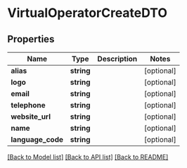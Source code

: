 # VirtualOperatorCreateDTO

## Properties
Name | Type | Description | Notes
------------ | ------------- | ------------- | -------------
**alias** | **string** |  | [optional] 
**logo** | **string** |  | [optional] 
**email** | **string** |  | [optional] 
**telephone** | **string** |  | [optional] 
**website_url** | **string** |  | [optional] 
**name** | **string** |  | [optional] 
**language_code** | **string** |  | [optional] 

[[Back to Model list]](../README.md#documentation-for-models) [[Back to API list]](../README.md#documentation-for-api-endpoints) [[Back to README]](../README.md)


